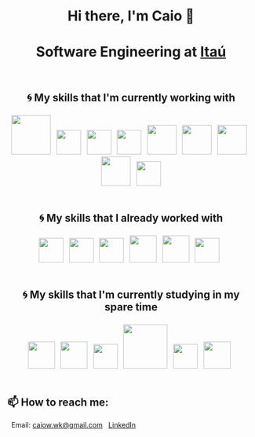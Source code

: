 # <div align=center>Hi there, I'm Caio 👋</div>
# <div align=center>Software Engineering at [Itaú](https://www.itau.com.br/?utm_source=google&utm_medium=cpc&utm_campaign=vs-pf-atatdfer-nsttnl-traf-itau&utm_content=af003-google-gog-ca027-nd-cpc-cros-nd-marca-nd-inse-vsatatd00061)</div> <br/>

## <div align=center>:cyclone: My skills that I'm currently working with</div>
### <div align=center> <img src="https://upload.wikimedia.org/wikipedia/commons/thumb/5/5c/AWS_Simple_Icons_AWS_Cloud.svg/1024px-AWS_Simple_Icons_AWS_Cloud.svg.png" width='80' /> &nbsp; <img src="https://cdn.freebiesupply.com/logos/large/2x/kotlin-1-logo-png-transparent.png"  width=50 /> &nbsp; <img src="https://www.bairesdev.com/wp-content/uploads/2021/05/terraform-icon.svg" width=50 /> &nbsp; <img src="https://cncf-branding.netlify.app/img/projects/argo/icon/color/argo-icon-color.png" width=50 /> &nbsp; <img src="https://uxwing.com/wp-content/themes/uxwing/download/10-brands-and-social-media/lambda.png" width=60 /> &nbsp; <img src="https://cdn.iconscout.com/icon/free/png-512/social-275-116309.png" width=60 /> &nbsp;  <img src="https://cdn3.iconfinder.com/data/icons/logos-and-brands-adobe/512/267_Python-512.png" width=60 /> &nbsp; <img src="https://miro.medium.com/max/1400/1*UlcrcIvTwuRqIh4Vfp3r2w.png" width=60 /> &nbsp; <img src='https://cdn.worldvectorlogo.com/logos/postgresql.svg' width='50' /> </div><br/>

## <div align=center>:cyclone: My skills that I already worked with</div>
### <div align=center> <img src='https://seeklogo.com/images/N/nestjs-logo-09342F76C0-seeklogo.com.png' width='50' /> &nbsp;  <img src='https://upload.wikimedia.org/wikipedia/commons/thumb/4/4c/Typescript_logo_2020.svg/512px-Typescript_logo_2020.svg.png' width='50' /> &nbsp;  <img src='https://cdn.iconscout.com/icon/free/png-512/google-cloud-2038785-1721675.png' width='50' /> &nbsp; <img src="https://upload.wikimedia.org/wikipedia/commons/thumb/9/95/Vue.js_Logo_2.svg/555px-Vue.js_Logo_2.svg.png" width='55' /> &nbsp;  <img src='https://avatars2.githubusercontent.com/u/1335026?v=3&s=400' width='55' /> &nbsp;    <img src='https://upload.wikimedia.org/wikipedia/commons/thumb/e/e9/Jenkins_logo.svg/1200px-Jenkins_logo.svg.png' width='50' /> &nbsp;  </div><br/>

## <div align=center>:cyclone: My skills that I'm currently studying in my spare time</div>
### <div align=center>  <img src='https://seeklogo.com/images/R/react-logo-7B3CE81517-seeklogo.com.png' width='55' /> &nbsp; <img src='https://assets.vercel.com/image/upload/v1607554385/repositories/next-js/next-logo.png' width='55' /> &nbsp;     <img src='https://raw.githubusercontent.com/styled-components/brand/master/styled-components.png' width='50' /> &nbsp;   <img src="https://dwglogo.com/wp-content/uploads/2017/08/Go_logo_aqua.png" width=90 /> &nbsp;  <img src='https://seeklogo.com/images/N/nodejs-logo-FBE122E377-seeklogo.com.png' width='50' />  &nbsp;  <img src='https://img.icons8.com/color/452/mongodb.png' width='55' /> &nbsp;  </div><br/>


<!--
<p align=center>🤔 I’m looking for help with ...</div>
<p align=center></div><br/>
-->

## 📫 How to reach me:
&nbsp; Email: caiow.wk@gmail.com
&nbsp; [LinkedIn](https://www.linkedin.com/in/caiofernandes00/)
